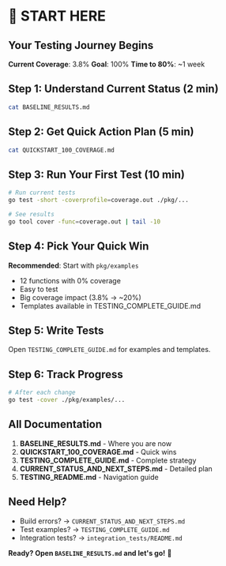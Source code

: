 # 🚀 START HERE

## Your Testing Journey Begins

**Current Coverage**: 3.8%
**Goal**: 100%
**Time to 80%**: ~1 week

## Step 1: Understand Current Status (2 min)
```bash
cat BASELINE_RESULTS.md
```

## Step 2: Get Quick Action Plan (5 min)
```bash
cat QUICKSTART_100_COVERAGE.md
```

## Step 3: Run Your First Test (10 min)
```bash
# Run current tests
go test -short -coverprofile=coverage.out ./pkg/...

# See results
go tool cover -func=coverage.out | tail -10
```

## Step 4: Pick Your Quick Win
**Recommended**: Start with `pkg/examples`
- 12 functions with 0% coverage
- Easy to test
- Big coverage impact (3.8% → ~20%)
- Templates available in TESTING_COMPLETE_GUIDE.md

## Step 5: Write Tests
Open `TESTING_COMPLETE_GUIDE.md` for examples and templates.

## Step 6: Track Progress
```bash
# After each change
go test -cover ./pkg/examples/...
```

## All Documentation

1. **BASELINE_RESULTS.md** - Where you are now
2. **QUICKSTART_100_COVERAGE.md** - Quick wins
3. **TESTING_COMPLETE_GUIDE.md** - Complete strategy
4. **CURRENT_STATUS_AND_NEXT_STEPS.md** - Detailed plan
5. **TESTING_README.md** - Navigation guide

## Need Help?
- Build errors? → `CURRENT_STATUS_AND_NEXT_STEPS.md`
- Test examples? → `TESTING_COMPLETE_GUIDE.md`
- Integration tests? → `integration_tests/README.md`

**Ready? Open `BASELINE_RESULTS.md` and let's go!** 🎯
